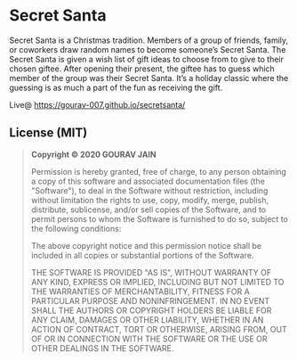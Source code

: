 # Secret Santa
Secret Santa is a Christmas tradition. Members of a group of friends, family, or coworkers draw random names to become someone’s Secret Santa. The Secret Santa is given a wish list of gift ideas to choose from to give to their chosen giftee. After opening their present, the giftee has to guess which member of the group was their Secret Santa. It’s a holiday classic where the guessing is as much a part of the fun as receiving the gift. 

Live@ https://gourav-007.github.io/secretsanta/

## License (MIT)

> **Copyright © 2020 GOURAV JAIN**
>
> Permission is hereby granted, free of charge, to any person obtaining a copy of this software and associated documentation files (the "Software"), to deal in the Software without restriction, including without limitation the rights to use, copy, modify, merge, publish, distribute, sublicense, and/or sell copies of the Software, and to permit persons to whom the Software is furnished to do so, subject to the following conditions:
>
> The above copyright notice and this permission notice shall be included in all copies or substantial portions of the Software.
>
> THE SOFTWARE IS PROVIDED "AS IS", WITHOUT WARRANTY OF ANY KIND, EXPRESS OR IMPLIED, INCLUDING BUT NOT LIMITED TO THE WARRANTIES OF MERCHANTABILITY, FITNESS FOR A PARTICULAR PURPOSE AND NONINFRINGEMENT. IN NO EVENT SHALL THE AUTHORS OR COPYRIGHT HOLDERS BE LIABLE FOR ANY CLAIM, DAMAGES OR OTHER LIABILITY, WHETHER IN AN ACTION OF CONTRACT, TORT OR OTHERWISE, ARISING FROM, OUT OF OR IN CONNECTION WITH THE SOFTWARE OR THE USE OR OTHER DEALINGS IN THE SOFTWARE.
